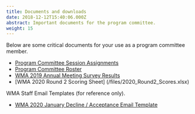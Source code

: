 ```yaml
---
title: Documents and downloads
date: 2018-12-12T15:40:06.000Z
abstract: Important documents for the program committee.
weight: 15
---
```


Below are some critical documents for your use as a program committee member.

* [Program Committee Session Assignments](/files/wma2020_round1_pc_assignments_final.xlsx)
* [Program Committee Roster](/files/wma2020-pc-roster.xlsx)
* [WMA 2019 Annual Meeting Survey Results](/files/wma2019-survey-results.pdf)
* [WMA 2020 Round 2 Scoring Sheet] (/files/2020_Round2_Scores.xlsx)

WMA Staff Email Templates (for reference only).

* [WMA 2020 January Decline / Acceptance Email Template](/files/WMA2020Round1Emails.docx)


